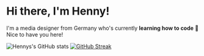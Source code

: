 # Hi there, I'm Henny! 


I'm a media designer from Germany who's currently **learning how to code** 🌱 Nice to have you here! 

![Hennys's GitHub stats](https://github-readme-stats.vercel.app/api?username=HenrikeStahlhut&theme=vue&show_icons=true&hide_border=true)
[![GitHub Streak](https://streak-stats.demolab.com/?user=HenrikeStahlhut&theme=vue&hide_border=true)](https://git.io/streak-stats)
